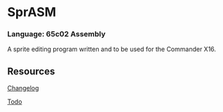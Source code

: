 # SprASM
### Language: 65c02 Assembly

A sprite editing program written and to be used for the Commander X16.

## Resources
[Changelog](CHANGELOG.md)

[Todo](TODO.md)